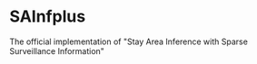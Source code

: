 # SAInfplus
The official implementation of "Stay Area Inference with Sparse Surveillance Information"
